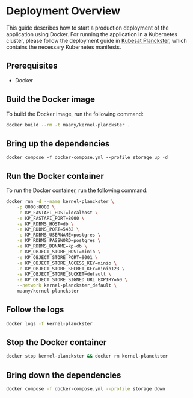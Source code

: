 # Deployment Overview

This guide describes how to start a production deployment of the application using Docker.
For running the application in a Kubernetes cluster, please follow the deployment guide in [Kubesat Planckster](https://github.com/dream-aim-deliver/kubesat-planckster), which contains the necessary Kubernetes manifests.

## Prerequisites

- Docker

## Build the Docker image

To build the Docker image, run the following command:

```bash
docker build --rm -t maany/kernel-planckster .
```

## Bring up the dependencies
```
docker compose -f docker-compose.yml --profile storage up -d
```

## Run the Docker container

To run the Docker container, run the following command:

```bash
docker run -d --name kernel-planckster \
    -p 8000:8000 \
    -e KP_FASTAPI_HOST=localhost \
    -e KP_FASTAPI_PORT=8000 \
    -e KP_RDBMS_HOST=db \
    -e KP_RDBMS_PORT=5432 \
    -e KP_RDBMS_USERNAME=postgres \
    -e KP_RDBMS_PASSWORD=postgres \
    -e KP_RDBMS_DBNAME=kp-db \
    -e KP_OBJECT_STORE_HOST=minio \
    -e KP_OBJECT_STORE_PORT=9001 \
    -e KP_OBJECT_STORE_ACCESS_KEY=minio \
    -e KP_OBJECT_STORE_SECRET_KEY=minio123 \
    -e KP_OBJECT_STORE_BUCKET=default \
    -e KP_OBJECT_STORE_SIGNED_URL_EXPIRY=60 \
    --network kernel-planckster_default \
    maany/kernel-planckster
```

## Follow the logs
```bash
docker logs -f kernel-planckster
```

## Stop the Docker container
```bash
docker stop kernel-planckster && docker rm kernel-planckster
```

## Bring down the dependencies
```bash
docker compose -f docker-compose.yml --profile storage down
```